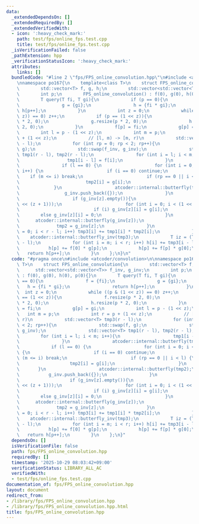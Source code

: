 ```yaml
---
data:
  _extendedDependsOn: []
  _extendedRequiredBy: []
  _extendedVerifiedWith:
  - icon: ':heavy_check_mark:'
    path: test/fps/online_fps.test.cpp
    title: test/fps/online_fps.test.cpp
  _isVerificationFailed: false
  _pathExtension: hpp
  _verificationStatusIcon: ':heavy_check_mark:'
  attributes:
    links: []
  bundledCode: "#line 2 \"fps/FPS_online_convolution.hpp\"\n#include <atcoder/convolution>\n\
    \nnamespace po167{\n    template<class T>\n    struct FPS_online_convolution{\n\
    \        std::vector<T> f, g, h;\n        std::vector<std::vector<T>> f_inv, g_inv;\n\
    \        int p;\n        FPS_online_convolution() : f(0), g(0), h(0), p(0){}\n\
    \        T query(T fi, T gi){\n            if (p == 0){\n                f = {fi};\n\
    \                g = {gi};\n                h = {fi * gi};\n                return\
    \ h[p++];\n            }\n            int z = 0;\n            while ((p & (1 <<\
    \ z)) == 0) z++;\n            if (p == (1 << z)){\n                f.resize(p\
    \ * 2, 0);\n                g.resize(p * 2, 0);\n                h.resize(p *\
    \ 2, 0);\n            }\n            f[p] = fi;\n            g[p] = gi;\n    \
    \        int l = p - (1 << z);\n            int m = p;\n            int r = p\
    \ + (1 << z);\n            // [l, m) -> [m, r)\n            std::vector<T> tmp3(r\
    \ - l);\n            for (int rp = 0; rp < 2; rp++){\n                std::swap(f,\
    \ g);\n                std::swap(f_inv, g_inv);\n                std::vector<T>\
    \ tmp1(r - l), tmp2(r - l);\n                for (int i = l; i < m; i++){\n  \
    \                  tmp1[i - l] = f[i];\n                }\n                atcoder::internal::butterfly(tmp1);\n\
    \                if (l == 0) {\n                    for (int i = 0; i < r - l;\
    \ i++) {\n                        if (i == 0) continue;\n                    \
    \    if (m <= i) break;\n                        if (rp == 0 || i < l) {\n   \
    \                         tmp2[i] = g[i];\n                        }\n       \
    \             }\n                    atcoder::internal::butterfly(tmp2);\n   \
    \                 g_inv.push_back({});\n                }\n                else{\n\
    \                    if (g_inv[z].empty()){\n                        g_inv[z].resize((1\
    \ << (z + 1)));\n                        for (int i = 0; i < (1 << (z + 1)); i++){\n\
    \                            if (i) g_inv[z][i] = g[i];\n                    \
    \        else g_inv[z][i] = 0;\n                        }\n                  \
    \      atcoder::internal::butterfly(g_inv[z]);\n                    }\n      \
    \              tmp2 = g_inv[z];\n                }\n                for (int i\
    \ = 0; i < r - l; i++) tmp3[i] += tmp1[i] * tmp2[i];\n            }\n        \
    \    atcoder::internal::butterfly_inv(tmp3);\n            T iz = (T)(1) / (T)(r\
    \ - l);\n            for (int i = m; i < r; i++) h[i] += tmp3[i - l] * iz;\n \
    \           h[p] += f[0] * g[p];\n            h[p] += f[p] * g[0];\n         \
    \   return h[p++];\n        }\n    };\n}\n"
  code: "#pragma once\n#include <atcoder/convolution>\n\nnamespace po167{\n    template<class\
    \ T>\n    struct FPS_online_convolution{\n        std::vector<T> f, g, h;\n  \
    \      std::vector<std::vector<T>> f_inv, g_inv;\n        int p;\n        FPS_online_convolution()\
    \ : f(0), g(0), h(0), p(0){}\n        T query(T fi, T gi){\n            if (p\
    \ == 0){\n                f = {fi};\n                g = {gi};\n             \
    \   h = {fi * gi};\n                return h[p++];\n            }\n          \
    \  int z = 0;\n            while ((p & (1 << z)) == 0) z++;\n            if (p\
    \ == (1 << z)){\n                f.resize(p * 2, 0);\n                g.resize(p\
    \ * 2, 0);\n                h.resize(p * 2, 0);\n            }\n            f[p]\
    \ = fi;\n            g[p] = gi;\n            int l = p - (1 << z);\n         \
    \   int m = p;\n            int r = p + (1 << z);\n            // [l, m) -> [m,\
    \ r)\n            std::vector<T> tmp3(r - l);\n            for (int rp = 0; rp\
    \ < 2; rp++){\n                std::swap(f, g);\n                std::swap(f_inv,\
    \ g_inv);\n                std::vector<T> tmp1(r - l), tmp2(r - l);\n        \
    \        for (int i = l; i < m; i++){\n                    tmp1[i - l] = f[i];\n\
    \                }\n                atcoder::internal::butterfly(tmp1);\n    \
    \            if (l == 0) {\n                    for (int i = 0; i < r - l; i++)\
    \ {\n                        if (i == 0) continue;\n                        if\
    \ (m <= i) break;\n                        if (rp == 0 || i < l) {\n         \
    \                   tmp2[i] = g[i];\n                        }\n             \
    \       }\n                    atcoder::internal::butterfly(tmp2);\n         \
    \           g_inv.push_back({});\n                }\n                else{\n \
    \                   if (g_inv[z].empty()){\n                        g_inv[z].resize((1\
    \ << (z + 1)));\n                        for (int i = 0; i < (1 << (z + 1)); i++){\n\
    \                            if (i) g_inv[z][i] = g[i];\n                    \
    \        else g_inv[z][i] = 0;\n                        }\n                  \
    \      atcoder::internal::butterfly(g_inv[z]);\n                    }\n      \
    \              tmp2 = g_inv[z];\n                }\n                for (int i\
    \ = 0; i < r - l; i++) tmp3[i] += tmp1[i] * tmp2[i];\n            }\n        \
    \    atcoder::internal::butterfly_inv(tmp3);\n            T iz = (T)(1) / (T)(r\
    \ - l);\n            for (int i = m; i < r; i++) h[i] += tmp3[i - l] * iz;\n \
    \           h[p] += f[0] * g[p];\n            h[p] += f[p] * g[0];\n         \
    \   return h[p++];\n        }\n    };\n}"
  dependsOn: []
  isVerificationFile: false
  path: fps/FPS_online_convolution.hpp
  requiredBy: []
  timestamp: '2025-10-29 08:03:42+09:00'
  verificationStatus: LIBRARY_ALL_AC
  verifiedWith:
  - test/fps/online_fps.test.cpp
documentation_of: fps/FPS_online_convolution.hpp
layout: document
redirect_from:
- /library/fps/FPS_online_convolution.hpp
- /library/fps/FPS_online_convolution.hpp.html
title: fps/FPS_online_convolution.hpp
---
```

